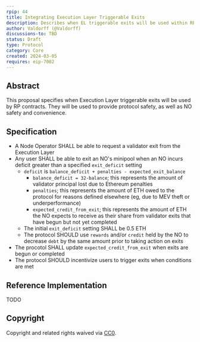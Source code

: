 ```yaml
---
rpip: 44
title: Integrating Execution Layer Triggerable Exits
description: Describes when EL triggerable exits will be used within RP
author: Valdorff (@Valdorff)
discussions-to: TBD
status: Draft
type: Protocol
category: Core
created: 2024-03-05
requires: eip-7002
---
```


## Abstract
This proposal specifies when Execution Layer triggerable exits will be used by RP contracts. They will be used to provide protocol safety, as well as NO safety and convenience.

## Specification
- A Node Operator SHALL be able to request a validator exit from the Execution Layer
- Any user SHALL be able to exit an NO's minipool when an NO incurs deficit greater than a specified `exit_deficit` setting
  - `deficit` is `balance_deficit + penalties - expected_exit_balance`
    - `balance_deficit = 32-balance`; this represents the amount of validator principal lost due to Ethereum penalties
    - `penalties`; this represents the amount of ETH owed to the protocol for reasons defined elsewhere (eg, due to MEV theft or underperformance)
    - `expected_credit_from_exit`; this represents the amount of ETH the NO expects to receive as their share from validator exits that have begun but not yet completed
  - The initial `exit_deficit` setting SHALL be 0.5 ETH
  - The protocol SHOULD use `rewards` and/or `credit` held by the NO to decrease `debt` by the same amount prior to taking action on exits
- The procotol SHALL update `expected_credit_from_exit` when exits are begun or completed 
- The protocol SHOULD incentivize users to trigger exits when conditions are met

## Reference Implementation
TODO

## Copyright
Copyright and related rights waived via [CC0](https://creativecommons.org/publicdomain/zero/1.0/).
